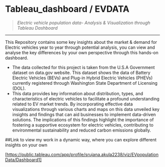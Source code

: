 # Tableau_dashboard / EVDATA

>_Electric vehicle population data- Analysis &amp; Visualization through Tableau Dashboard_ 
---
This Repository contains some key insights about the market & demand for Electric vehicles year to year through potential analysis, you can view and analyse the key differences by your own perspective through this hands-on dashboard. 

-	The data collected for this project is taken from the U.S.A Government dataset on data.gov website. This dataset shows the data of Battery Electric Vehicles (BEVs) and Plug-in Hybrid Electric Vehicles (PHEVs) currently registered through Washington State Department of Licensing (DOL).
-	This data provides key information about distribution, types, and characteristics of electric vehicles to facilitate a profound understanding related to EV market trends. By incorporating effective data visualizations through various charts and maps on this data unveiled key insights and findings that can aid businesses to implement data-driven solutions. The implications of this findings highlight the importance of fostering a supportive ecosystem for electric vehicles, contributing to environmental sustainability and reduced carbon emissions globally.



##Link to view my work in a dynamic way, where you can explore different insights on your own

[https://public.tableau.com/app/profile/srujana.akula2238/viz/EVpopulationData/Dashboard1]
